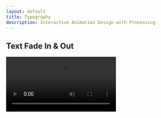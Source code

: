 ```yaml
---
layout: default
title: Typography
description: Interactive Animation Design with Processing
---
```


## Text Fade In & Out
<video controls preload="auto">
  <source src="../docs/TextFadeIn.mp4" type="video/mp4">
</video>